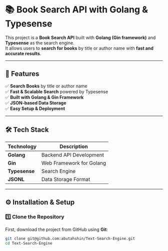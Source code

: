 # 📚 Book Search API with Golang & Typesense

This project is a **Book Search API** built with **Golang (Gin framework)** and **Typesense** as the search engine.  
It allows users to **search for books** by title or author name with **fast and accurate results**.

---

## 🚀 Features

✅ **Search Books** by title or author name  
✅ **Fast & Scalable Search** powered by Typesense  
✅ **Built with Golang & Gin Framework**  
✅ **JSON-based Data Storage**  
✅ **Easy Setup & Deployment**  

---

## 🛠️ Tech Stack

| Technology  | Description  |
|-------------|-------------|
| **Golang**  | Backend API Development  |
| **Gin**  | Web Framework for Golang  |
| **Typesense**  | Search Engine  |
| **JSONL**  | Data Storage Format  |

---

## ⚙️ Installation & Setup

### 1️⃣ Clone the Repository

First, download the project from GitHub using **Git**:

```sh
git clone git@github.com:abutahshin/Text-Search-Engine.git
cd Text-Search-Engine
